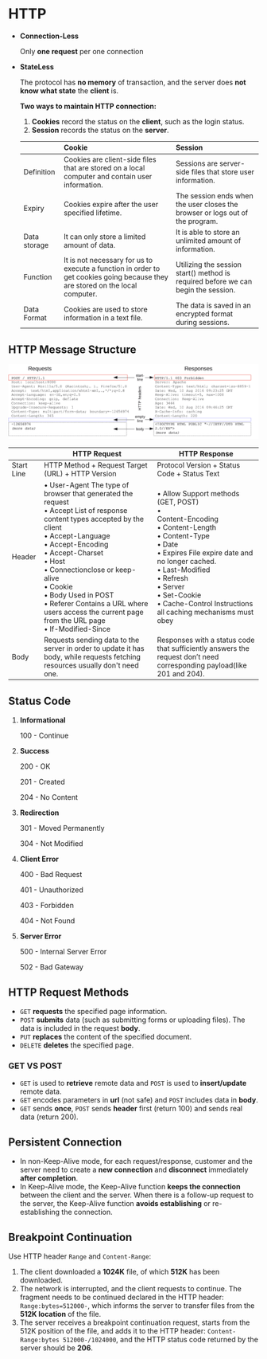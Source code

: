 # HTTP

- **Connection-Less**
    
    Only **one request** per one connection
    
- **StateLess**
    
    The protocol has **no memory** of transaction, and the server does **not know what state** the **client** is.
    
    **Two ways to maintain HTTP connection:**
    
    1. **Cookies** record the status on the **client**, such as the login status. 
    2. **Session** records the status on the **server**.
    
    |  | Cookie | Session |
    | --- | --- | --- |
    | Definition | Cookies are client-side files that are stored on a local computer and contain user information. | Sessions are server-side files that store user information. |
    | Expiry | Cookies expire after the user specified lifetime. | The session ends when the user closes the browser or logs out of the program. |
    | Data storage | It can only store a limited amount of data. | It is able to store an unlimited amount of information. |
    | Function | It is not necessary for us to execute a function in order to get cookies going because they are stored on the local computer. | Utilizing the session start() method is required before we can begin the session. |
    | Data Format | Cookies are used to store information in a text file. | The data is saved in an encrypted format during sessions. |

## HTTP Message Structure

![Untitled](structure.png)

|  | HTTP Request | HTTP Response |
| --- | --- | --- |
| Start Line | HTTP Method + Request Target (URL) + HTTP Version | Protocol Version + Status Code + Status Text |
| Header | • User-Agent The type of browser that generated the request<br>• Accept List of response content types accepted by the client<br>• Accept-Language<br>• Accept-Encoding<br>• Accept-Charset<br>• Host<br>• Connectionclose or keep-alive<br>• Cookie<br>• Body Used in POST<br>• Referer Contains a URL where users access the current page from the URL page<br>• If-Modified-Since | • Allow Support methods (GET, POST)<br>•<br>Content-Encoding<br>• Content-Length<br>• Content-Type<br>• Date<br>• Expires File expire date and no longer cached.<br>• Last-Modified<br>• Refresh<br>• Server<br>• Set-Cookie<br>• Cache-Control Instructions all caching mechanisms must obey |
| Body | Requests sending data to the server in order to update it has body, while requests fetching resources usually don't need one.  | Responses with a status code that sufficiently answers the request don’t need corresponding payload(like 201 and 204). |

## Status Code

1. **Informational**
    
    100 - Continue
    
2. **Success**
    
    200 - OK
    
    201 - Created
    
    204 - No Content
    
3. **Redirection**
    
    301 - Moved Permanently
    
    304 - Not Modified
    
4. **Client Error**
    
    400 - Bad Request
    
    401 - Unauthorized
    
    403 - Forbidden
    
    404 - Not Found
    
5. **Server Error**
    
    500 - Internal Server Error
    
    502 - Bad Gateway
    

## HTTP Request Methods

- `GET` **requests** the specified page information.
- `POST` **submits** data (such as submitting forms or uploading files). The data is included in the request **body**.
- `PUT` **replaces** the content of the specified document.
- `DELETE` **deletes** the specified page.

### GET VS POST

- `GET` is used to **retrieve** remote data and `POST` is used to **insert/update** remote data.
- `GET` encodes parameters in **url** (not safe) and `POST` includes data in **body**.
- `GET` sends **once**, `POST` sends **header** first (return 100) and sends real data (return 200).

## Persistent Connection

- In non-Keep-Alive mode, for each request/response, customer and the server need to create a **new connection** and **disconnect** immediately **after completion**.
- In Keep-Alive mode, the Keep-Alive function **keeps the connection** between the client and the server. When there is a follow-up request to the server, the Keep-Alive function **avoids establishing** or re-establishing the connection.

## Breakpoint Continuation

Use HTTP header `Range` and `Content-Range`:

1. The client downloaded a **1024K** file, of which **512K** has been downloaded.
2. The network is interrupted, and the client requests to continue. The fragment needs to be continued declared in the HTTP header: `Range:bytes=512000-`, which informs the server to transfer files from the **512K location** of the file.
3. The server receives a breakpoint continuation request, starts from the 512K position of the file, and adds it to the HTTP header: `Content-Range:bytes 512000-/1024000`, and the HTTP status code returned by the server should be **206**.